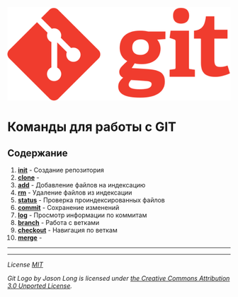 ![git logo](./assets/Git-Logo.svg)

# Команды для работы с GIT

## Содержание
1. **[init](init.md)** - Создание репозитория
2. **[clone](clone.md)** - 
3. **[add](add.md)** - Добавление файлов на индексацию
4. **[rm](rm.md)** - Удаление файлов из индексации
5. **[status](status.md)** - Проверка проиндексированных файлов
6. **[commit](commit.md)** - Сохранение изменений
7. **[log](log.md)** - Просмотр информации по коммитам
8. **[branch](branch.md)** - Работа с ветками
9. **[checkout](checkout.md)** - Навигация по веткам
10. **[merge](merge.md)** - 

___
---

*License [MIT](./assets/MIT%20license)*

*Git Logo by Jason Long is licensed under [the Creative Commons Attribution 3.0 Unported License](https://creativecommons.org/licenses/by/3.0/).*